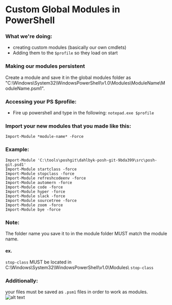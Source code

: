 # Custom Global Modules in PowerShell
### What we're doing:
* creating custom modules (basically our own cmdlets)
* Adding them to the ```$profile``` so they load on start


### Making our modules persistent
Create a module and save it in the global modules folder as "C:\Windows\System32\WindowsPowerShell\v1.0\Modules\ModuleName\ModuleName.psm1".


### Accessing your PS $profile:
* Fire up powershell and type in the following: ```notepad.exe $profile```
### Import your new modules that you made like this: 
```Import-Module *module-name* -Force```

### Example:
```
Import-Module 'C:\tools\poshgit\dahlbyk-posh-git-9bda399\src\posh-git.psd1'
Import-Module startclass -force
Import-Module stopclass -force
Import-Module refreshcodeenv -force
Import-Module automern -force
Import-Module code -force
Import-Module hyper -force
Import-Module slack -force
Import-Module sourcetree -force
Import-Module zoom -force
Import-Module bye -force
```

### Note:
The folder name you save it to in the module folder MUST match the module name.
#### ex. 
```stop-class``` MUST be located in 
C:\Windows\System32\WindowsPowerShell\v1.0\Modules\ ```stop-class```
### Additionally:
your files must be saved as ```.psm1``` files in order to work as modules.
![alt text](https://raw.githubusercontent.com/fireinjun/customglobalmodules/master/docs/exampleprofile.png)

